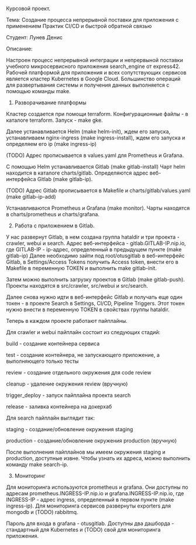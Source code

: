 Курсовой проект.

Тема: Создание процесса непрерывной поставки для приложения с применением Практик CI/CD и быстрой обратной связью

Студент: Лунев Денис

Описание:

Настроен процесс непрерывной интеграции и непрервыной поставки учебного микросервисного приложения search_engine от express42.
Рабочей платформой для приложения и всех сопутствующих сервисов является кластер Kubernetes в Google Cloud.
Большинство операций для развертывания системы и получения данных выполняется с помощью команды make.


1. Разворачивание платформы
 
Кластер создается при помощи terraform.
Конфигурационные файлы - в каталоге terraform. Запуск - make gke.

Далее устанавливается  Helm (make helm-init), ждем его запуска, устанавливаем nginx-ingress  (make ingress-install), ждем его запуска и определяем его ip (make ingress-ip)

(TODO) Адрес прописывается в values.yaml для Prometheus и Grafana.

С помощью Helm устанавливается Gitlab (make gitlab-install)
Чарт helm находится  в каталоге charts/gitlab. 
Определяются адрес веб-интерфейса Gitlab (make gitlab-ip).

(TODO) Адрес Gitlab прописывается в Makefile и charts/gitlab/values.yaml  (make gitlab-ip-add)

Устанавливаются Prometheus и Grafana (make monitor).
Чарты находятся в charts/prometheus и charts/grafana.

2. Работа с приложением в Gitlab.

У нас развернут Gitlab, в нем создана группа hataldir и три проекта - crawler, webui и search. Адрес веб-интерфейса - gitlab.GITLAB-IP.nip.io, где GITLAB-IP - ip-адрес, определенный в предыдущем пункте (make gitlab-ip)
Далее необходимо зайти под root/otusgitlab в веб-интерфейс Gitlab, в Settings/Access Tokens получить Access token, внести его в Makefile в переменную TOKEN и выполнить make gitlab-init.

Затем можно выполнить загрузку проектов в Gitlab (make gitlab-push).
Проекты находятся в src/crawler, src/webui и src/search.

Далее снова нужно идти в веб-интерфейс Gitlab и получать еще один токен - в проекте Search в Settings, CI/CD, Pipeline Triggers. Этот токен нужно внести в переменную TOKEN в свойствах группы hataldir.

Теперь в каждом проекте работают пайплайны.

Для crawler и webui пайплайн состоит из следующих стадий:

build - создание контейнера сервиса

test - создание контейнера, не запускающего приложение, а выполняющего только тесты

review - создание отдельного окружения для code review

cleanup - удаление окружения review (вручную)

trigger_deploy - запуск пайплайна проекта search

release - заливка контейнера на докерхаб
  
Для search пайплайн выглядит так:

staging - создание/обновление окружения staging

production - создание/обновление окружения production (вручную)

После выполнения пайплайнов мы имеем окружения staging и production, доступные извне. Чтобы узнать их адреса, можно выполнить команду make search-ip.

3. Мониторинг

Для мониторинга используются prometheus и grafana. Они доступны по адресам prometheus.INGRESS-IP.nip.io и grafana.INGRESS-IP.nip.io, где INGRESS-IP - адрес ingress, определенный в первом пункте (make ingress-ip).
Для мониторинга сервисов развернуты exporters для mongodb и (TODO) rabbitmq.

Пароль для входа в grafana - otusgitlab.
Доступны два дашборда - стандартный для Kubernetes и (TODO) свой для мониторинга приложения.
